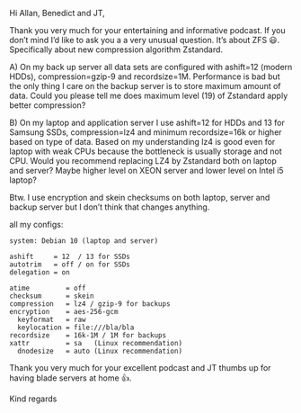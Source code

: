 Hi Allan, Benedict and JT,

Thank you very much for your entertaining and informative podcast. If you don’t mind I’d like to ask you a a very unusual question. It’s about ZFS 😃.
Specifically about new compression algorithm Zstandard.

A) On my back up server all data sets are configured with ashift=12 (modern HDDs), compression=gzip-9 and recordsize=1M. Performance is bad but the only thing I care on the backup server is to store maximum amount of data. Could you please tell me does maximum level (19) of Zstandard apply better compression?

B) On my laptop and application server I use ashift=12 for HDDs and 13 for Samsung SSDs, compression=lz4 and minimum recordsize=16k or higher based on type of data. Based on my understanding lz4 is good even for laptop with weak CPUs because the bottleneck is usually storage and not CPU. Would you recommend replacing LZ4 by Zstandard both on laptop and server? Maybe higher level on XEON server and lower level on Intel i5 laptop?

Btw. I use encryption and skein checksums on both laptop, server and backup server but I don’t think that changes anything.

all my configs:
~~~
system: Debian 10 (laptop and server)
~~~
~~~
ashift     = 12  / 13 for SSDs
autotrim   = off / on for SSDs
delegation = on
~~~
~~~
atime         = off
checksum      = skein
compression   = lz4 / gzip-9 for backups
encryption    = aes-256-gcm
  keyformat   = raw
  keylocation = file:///bla/bla
recordsize    = 16k-1M / 1M for backups
xattr         = sa   (Linux recommendation)
  dnodesize   = auto (Linux recommendation)
~~~

Thank you very much for your excellent podcast and JT thumbs up for having blade servers at home 👍.

Kind regards
